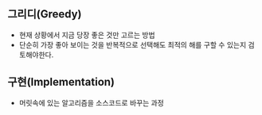 ## 그리디(Greedy)

- 현재 상황에서 지금 당장 좋은 것만 고르는 방법
- 단순히 가장 좋아 보이는 것을 반복적으로 선택해도 최적의 해를 구할 수 있는지 검토해야한다.
 
## 구현(Implementation)

- 머릿속에 있는 알고리즘을 소스코드로 바꾸는 과정
